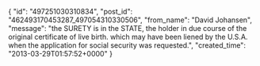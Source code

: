  {
   "id": "497251030310834",
   "post_id": "462493170453287_497054310330506",
   "from_name": "David Johansen",
   "message": "the SURETY is in the STATE, the holder in due course of the original certificate of live birth. which may have been liened by the U.S.A. when the application for social security was requested.",
   "created_time": "2013-03-29T01:57:52+0000"
 }
